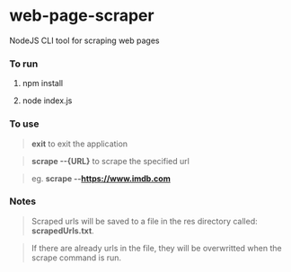 # web-page-scraper
  NodeJS CLI tool for scraping web pages

### To run

  1. npm install

  2. node index.js

###  To use

>**exit** to exit the application

>**scrape --{URL}** to scrape the specified url

>eg. **scrape --https://www.imdb.com**

### Notes

>Scraped urls will be saved to a file in the res directory called: **scrapedUrls.txt**.

>If there are already urls in the file, they will be overwritted when the scrape command is run.
